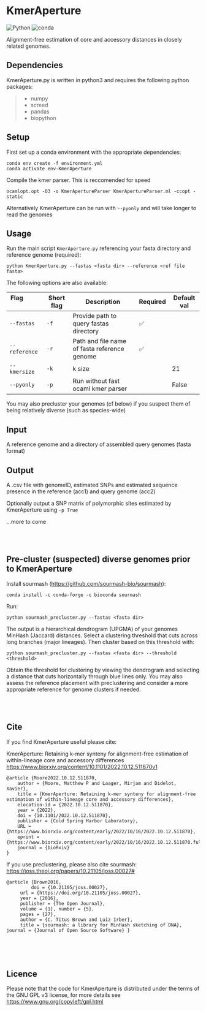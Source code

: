 # KmerAperture

![Python](https://badges.aleen42.com/src/python.svg) ![conda](https://img.shields.io/badge/%E2%80%8B-conda-%2344A833.svg?style=flat&logo=anaconda&logoColor=44A833)

Alignment-free estimation of core and accessory distances in closely related genomes.



## Dependencies

KmerAperture.py is written in python3 and requires the following python packages:

> - numpy
> - screed
> - pandas 
> - biopython

## Setup

First set up a conda environment with the appropriate dependencies:

```shell
conda env create -f environment.yml
conda activate env-KmerAperture
```

Compile the kmer parser. This is reccomended for speed
```shell
ocamlopt.opt -O3 -o KmerApertureParser KmerApertureParser.ml -ccopt -static
```
Alternatively KmerAperture can be run with ```--pyonly``` and will take longer to read the genomes

## Usage

Run the main script `KmerAperture.py` referencing your fasta directory and reference genome (required):

```shell
python KmerAperture.py --fastas <fasta dir> --reference <ref file fasta>
```

The following options are also available:

Flag &nbsp; &nbsp; &nbsp; &nbsp; &nbsp; &nbsp; &nbsp; &nbsp; | Short flag | Description | Required | Default val
--------------|------------|-------------|----------|--------------
`--fastas` |  `-f` |  Provide path to query fastas directory | ✅
`--reference` |     `-r` |  Path and file name of fasta reference genome | ✅ | 
`--kmersize` |      `-k` |  k size |                             | 21
`--pyonly` |     `-p` |  Run without fast ocaml kmer parser |   | False



You may also precluster your genomes (cf below) if you suspect them of being relatively diverse (such as species-wide)


## Input

A reference genome and a directory of assembled query genomes (fasta format)


## Output

A .csv file with genomeID, estimated SNPs and estimated sequence presence in the reference (acc1) and query genome (acc2)

Optionally output a SNP matrix of polymorphic sites estimated by KmerAperture using `-p True`

...more to come

<br />
<br />

## Pre-cluster (suspected) diverse genomes prior to KmerAperture

Install sourmash (https://github.com/sourmash-bio/sourmash):

```console
conda install -c conda-forge -c bioconda sourmash
```

Run:

```shell
python sourmash_precluster.py --fastas <fasta dir> 
```

The output is a hierarchical dendrogram (UPGMA) of your genomes MinHash (Jaccard) distances. Select a clustering threshold that cuts across long branches (major lineages). Then cluster based on this threshold with:

```shell
python sourmash_precluster.py --fastas <fasta dir> --threshold <threshold>
```

Obtain the threshold for clustering by viewing the dendrogram and selecting a distance that cuts horizontally through blue lines only. You may also assess the reference placement with preclustering and consider a more appropriate reference for genome clusters if needed.


<br />
<br />

## Cite

If you find KmerAperture useful please cite:

KmerAperture: Retaining k-mer synteny for alignment-free estimation of within-lineage core and accessory differences
https://www.biorxiv.org/content/10.1101/2022.10.12.511870v1

```console
@article {Moore2022.10.12.511870,
	author = {Moore, Matthew P and Laager, Mirjam and Didelot, Xavier},
	title = {KmerAperture: Retaining k-mer synteny for alignment-free estimation of within-lineage core and accessory differences},
	elocation-id = {2022.10.12.511870},
	year = {2022},
	doi = {10.1101/2022.10.12.511870},
	publisher = {Cold Spring Harbor Laboratory},
	URL = {https://www.biorxiv.org/content/early/2022/10/16/2022.10.12.511870},
	eprint = {https://www.biorxiv.org/content/early/2022/10/16/2022.10.12.511870.full.pdf},
	journal = {bioRxiv}
}
```

If you use preclustering, please also cite sourmash:
https://joss.theoj.org/papers/10.21105/joss.00027#

```console
@article {Brown2016,  
         doi = {10.21105/joss.00027},  
	 url = {https://doi.org/10.21105/joss.00027},  
	 year = {2016},  
	 publisher = {The Open Journal},  
	 volume = {1}, number = {5},  
	 pages = {27},  
	 author = {C. Titus Brown and Luiz Irber},  
	 title = {sourmash: a library for MinHash sketching of DNA}, journal = {Journal of Open Source Software} }
```

<br />
<br />
<br />

## Licence

Please note that the code for KmerAperture is distributed under the terms of the GNU GPL v3 license, for more details see https://www.gnu.org/copyleft/gpl.html
